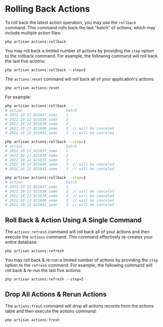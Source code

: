 # Rolling Back Actions

To roll back the latest action operation, you may use the `rollback` command. This command rolls back the last "batch" of actions, which may include multiple action files:

```
php artisan actions:rollback
```

You may roll back a limited number of actions by providing the `step` option to the rollback command. For example, the following command will roll back the last five actions:

```
php artisan actions:rollback --step=5
```

The `actions:reset` command will roll back all of your application's actions:

```
php artisan actions:reset
```

For example:

```bash
php artisan actions:rollback
# action                    batch
# 2022_10_12_021837_some    1
# 2022_10_12_021838_some    2
# 2022_10_12_021839_some    2
# 2022_10_12_021840_some    3  // will be canceled
# 2022_10_12_021841_some    3  // will be canceled

php artisan actions:rollback --step=1
# action                    batch
# 2022_10_12_021837_some    1
# 2022_10_12_021838_some    2
# 2022_10_12_021839_some    2
# 2022_10_12_021840_some    3  // will be canceled
# 2022_10_12_021841_some    3  // will be canceled

php artisan actions:rollback --step=2
# action                    batch
# 2022_10_12_021837_some    1
# 2022_10_12_021838_some    2  // will be canceled
# 2022_10_12_021839_some    2  // will be canceled
# 2022_10_12_021840_some    3  // will be canceled
# 2022_10_12_021841_some    3  // will be canceled
```

## Roll Back & Action Using A Single Command

The `actions:refresh` command will roll back all of your actions and then execute the `actions` command. This command effectively re-creates your entire
database:

```
php artisan actions:refresh
```

You may roll back & re-run a limited number of actions by providing the `step` option to the `refresh` command. For example, the following command will roll back &
re-run the last five actions:

```
php artisan actions:refresh --step=5
```

## Drop All Actions & Rerun Actions

The `actions:fresh` command will drop all actions records from the actions table and then execute the actions command:

```
php artisan actions:fresh
```
